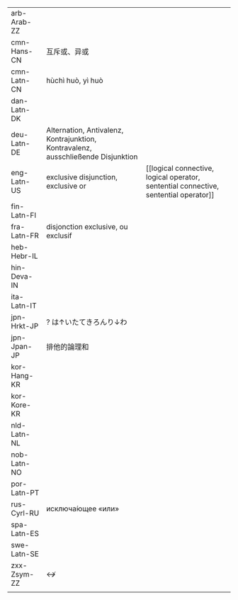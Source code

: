 | | | |
|-|-|-|
| arb-Arab-ZZ |  |  |
| cmn-Hans-CN | 互斥或、异或 |  |
| cmn-Latn-CN | hùchì huò, yì huò |  |
| dan-Latn-DK |  |  |
| deu-Latn-DE | Alternation, Antivalenz, Kontrajunktion, Kontravalenz, ausschließende Disjunktion |  |
| eng-Latn-US | exclusive disjunction, exclusive or | [[logical connective, logical operator, sentential connective, sentential operator]] |
| fin-Latn-FI |  |  |
| fra-Latn-FR | disjonction exclusive, ou exclusif |  |
| heb-Hebr-IL |  |  |
| hin-Deva-IN |  |  |
| ita-Latn-IT |  |  |
| jpn-Hrkt-JP | ? は↑いたてきろんり↓わ |  |
| jpn-Jpan-JP | 排他的論理和 |  |
| kor-Hang-KR |  |  |
| kor-Kore-KR |  |  |
| nld-Latn-NL |  |  |
| nob-Latn-NO |  |  |
| por-Latn-PT |  |  |
| rus-Cyrl-RU | исключа́ющее «или» |  |
| spa-Latn-ES |  |  |
| swe-Latn-SE |  |  |
| zxx-Zsym-ZZ | ↮ |  |
|  |  |  |
